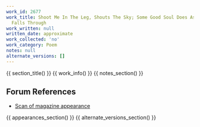 ```yaml
---
work_id: 2677
work_title: Shoot Me In The Leg, Shouts The Sky; Some Good Soul Does As The Sawdust
  Falls Through
work_written: null
written_date: approximate
work_collected: 'no'
work_category: Poem
notes: null
alternate_versions: []
---
```


{{ section_title() }}
{{ work_info() }}
{{ notes_section() }}
## Forum References
- [Scan of magazine appearance](https://bukowskiforum.com/threads/shoot-me-in-the-leg-shouts-the-sky-kiss-me-wormwood-review-no-60-1975.12753/)

{{ appearances_section() }}
{{ alternate_versions_section() }}